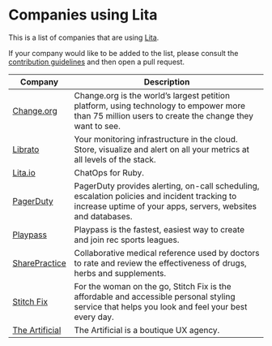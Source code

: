 # Companies using Lita

This is a list of companies that are using [Lita](https://www.lita.io/).

If your company would like to be added to the list, please consult the [contribution guidelines](https://github.com/litaio/companies/blob/master/CONTRIBUTING.md) and then open a pull request.

Company | Description
------- | -----------
[Change.org](https://www.change.org/) | Change.org is the world’s largest petition platform, using technology to empower more than 75 million users to create the change they want to see.
[Librato](https://www.librato.com/) | Your monitoring infrastructure in the cloud. Store, visualize and alert on all your metrics at all levels of the stack.
[Lita.io](https://www.lita.io/) | ChatOps for Ruby.
[PagerDuty](http://www.pagerduty.com/) | PagerDuty provides alerting, on-call scheduling, escalation policies and incident tracking to increase uptime of your apps, servers, websites and databases.
[Playpass](https://www.playpass.com/) | Playpass is the fastest, easiest way to create and join rec sports leagues.
[SharePractice](https://sharepractice.com//) |  Collaborative medical reference used by doctors to rate and review the effectiveness of drugs, herbs and supplements.
[Stitch Fix](https://www.stitchfix.com//) |  For the woman on the go, Stitch Fix is the affordable and accessible personal styling service that helps you look and feel your best every day.
[The Artificial](http://theartificial.nl/) | The Artificial is a boutique UX agency.
